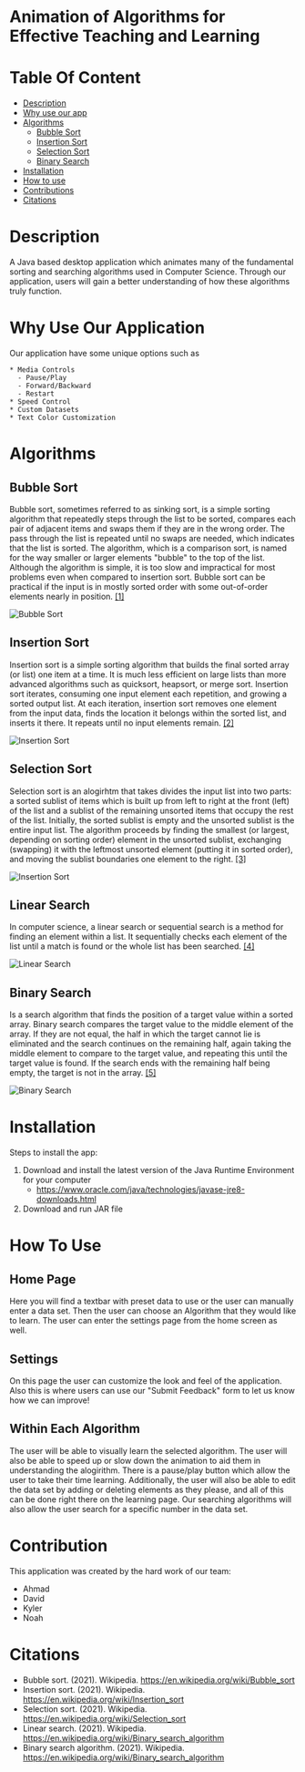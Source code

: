 # Animation of Algorithms for Effective Teaching and Learning

# Table Of Content
   - [Description](#description)
   - [Why use our app](#Whyuseourapp)
   - [Algorithms](#Algorithms)
      * [Bubble Sort](#BubbleSort)
      * [Insertion Sort](#InsertionSort)
      * [Selection Sort](#SelectionSort)
      * [Binary Search](#BinarySearch)
   - [Installation](#Installation)
   - [How to use](#Howtouse)
   - [Contributions](#Contributions)
   - [Citations](#Citations)

# <a name="description"/>Description 
  A Java based desktop application which animates many of the fundamental sorting and searching algorithms used in Computer Science. Through our application, users will gain a better understanding of how these algorithms truly function.


# <a name="Whyuseourapp"/>Why Use Our Application
  Our application have some unique options such as
 
    * Media Controls
      - Pause/Play
      - Forward/Backward 
      - Restart
    * Speed Control
    * Custom Datasets
    * Text Color Customization
    
    
# <a name="Algorithms"/>Algorithms
## <a name="BubbleSort"/>Bubble Sort  
  Bubble sort, sometimes referred to as sinking sort, is a simple sorting algorithm that repeatedly steps through the list to be sorted, compares each pair of adjacent items and swaps them if they are in the wrong order. The pass through the list is repeated until no swaps are needed, which indicates that the list is sorted. The algorithm, which is a comparison sort, is named for the way smaller or larger elements "bubble" to the top of the list. Although the algorithm is simple, it is too slow and impractical for most problems even when compared to insertion sort. Bubble sort can be practical if the input is in mostly sorted order with some out-of-order elements nearly in position. [[1]](#Citation1)

![Bubble Sort](GIFS/Bubble_sort.gif)
   
## <a name="InsertionSort"/>Insertion Sort
  Insertion sort is a simple sorting algorithm that builds the final sorted array (or list) one item at a time. It is much less efficient on large lists than more advanced algorithms such as quicksort, heapsort, or merge sort. Insertion sort iterates, consuming one input element each repetition, and growing a sorted output list. At each iteration, insertion sort removes one element from the input data, finds the location it belongs within the sorted list, and inserts it there. It repeats until no input elements remain. [[2]](#Citation2)
  
![Insertion Sort](GIFS/Insertion_sort.gif)

## <a name="SelectionSort"/>Selection Sort
  Selection sort is an alogirhtm that takes divides the input list into two parts: a sorted sublist of items which is built up from left to right at the front (left) of the list and a sublist of the remaining unsorted items that occupy the rest of the list. Initially, the sorted sublist is empty and the unsorted sublist is the entire input list. The algorithm proceeds by finding the smallest (or largest, depending on sorting order) element in the unsorted sublist, exchanging (swapping) it with the leftmost unsorted element (putting it in sorted order), and moving the sublist boundaries one element to the right. [[3]](#Citation3)
  
![Insertion Sort](GIFS/Selection_sort.gif)

## <a name="LinearSearch"/>Linear Search
  In computer science, a linear search or sequential search is a method for finding an element within a list. It sequentially checks each element of the list until a match is found or the whole list has been searched. [[4]](#Citation4)
  
![Linear Search](GIFS/Binary_Search.gif)


## <a name="BinarySearch"/>Binary Search
  Is a search algorithm that finds the position of a target value within a sorted array. Binary search compares the target value to the middle element of the array. If they are not equal, the half in which the target cannot lie is eliminated and the search continues on the remaining half, again taking the middle element to compare to the target value, and repeating this until the target value is found. If the search ends with the remaining half being empty, the target is not in the array. [[5]](#Citation4)
  
![Binary Search](GIFS/Binary_Search.gif)

# <a name="Installation"/>Installation
   Steps to install the app:
   1.  Download and install the latest version of the Java Runtime Environment for your computer
       - https://www.oracle.com/java/technologies/javase-jre8-downloads.html
   3.  Download and run JAR file

# <a name="Howtouse"/>How To Use
## Home Page
   Here you will find a textbar with preset data to use or the user can manually enter a data set. Then the user can choose an Algorithm that they would like to learn. The user can enter the settings page from the home screen as well. 
   
## Settings
   On this page the user can customize the look and feel of the application. Also this is where users can use our "Submit Feedback" form to let us know how we can improve!
   
## Within Each Algorithm
   The user will be able to visually learn the selected algorithm. The user will also be able to speed up or slow down the animation to aid them in understanding the alogirithm. There is a pause/play button which allow the user to take their time learning. Additionally, the user will also be able to edit the data set by adding or deleting elements as they please, and all of this can be done right there on the learning page. Our searching algorithms will also allow the user search for a specific number in the data set.
   
   
# <a name="Contributions"/>Contribution
This application was created by the hard work of our team:

   * Ahmad 
   * David
   * Kyler
   * Noah


# <a name="Citations"/>Citations
- <a name="Citation1"/>Bubble sort. (2021). Wikipedia. https://en.wikipedia.org/wiki/Bubble_sort
- <a name="Citation2"/>Insertion sort. (2021). Wikipedia. https://en.wikipedia.org/wiki/Insertion_sort
- <a name="Citation3"/>Selection sort. (2021). Wikipedia. https://en.wikipedia.org/wiki/Selection_sort
- <a name="Citation4"/>Linear search. (2021). Wikipedia. https://en.wikipedia.org/wiki/Binary_search_algorithm
- <a name="Citation5"/>Binary search algorithm. (2021). Wikipedia. https://en.wikipedia.org/wiki/Binary_search_algorithm

